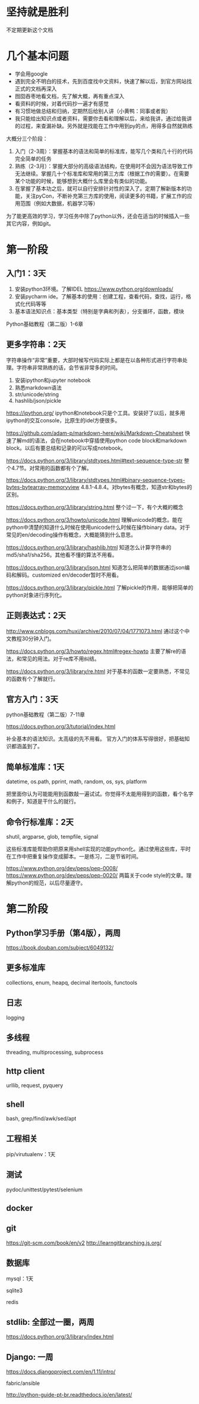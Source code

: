 坚持就是胜利
====

不定期更新这个文档

# 几个基本问题

- 学会用google
- 遇到完全不明白的技术，先到百度找中文资料，快速了解以后，到官方网站找正式的文档再深入
- 囫囵吞枣地看文档，先了解大概，再有重点深入
- 看资料的时候，对着代码抄一遍才有感觉
- 有习惯地做总结和归纳，定期然后给别人讲（小黄鸭：同事或者我）
- 我只能给出知识点或者资料，需要你去看和理解以后，来给我讲，通过给我讲的过程，来查漏补缺。另外就是找能在工作中用到py的点，用得多自然就熟练

大概分三个阶段：
1. 入门（2-3周）：掌握基本的语法和简单的标准库，能写几个类和几十行的代码完全简单的任务
2. 熟练（2-3月）：掌握大部分的高级语法结构，在使用时不会因为语法导致工作无法继续。掌握几十个标准库和常用的第三方库（根据工作的需要）。在需要某个功能的时候，能够想到大概什么库里会有类似的功能。
3. 在掌握了基本功之后，就可以自行安排针对性的深入了。定期了解新版本的功能，关注pyCon，不断补充第三方库的使用，阅读更多的书籍，扩展工作的应用范围（例如大数据，机器学习等）

为了能更高效的学习，学习任务中除了python以外，还会在适当的时候插入一些其它内容，例如git。

# 第一阶段

## 入门1：3天

1. 安装python3环境。了解IDEL
https://www.python.org/downloads/
2. 安装pycharm ide。了解基本的使用：创建工程，查看代码，查找，运行，格式化代码等等
3. 基本语法知识点：基本类型（特别是字典和列表），分支循环，函数，模块

Python基础教程（第二版）1-6章

## 更多字符串：2天

字符串操作“非常”重要，大部时候写代码实际上都是在以各种形式进行字符串处理。字符串非常熟练的话，会节省非常多的时间。

1. 安装ipython和jupyter notebook
2. 熟悉markdown语法
3. str/unicode/string
4. hashlib/json/pickle

https://ipython.org/
ipython和notebook只是个工具。安装好了以后，就多用ipython的交互console，比原生的idel方便很多。

https://github.com/adam-p/markdown-here/wiki/Markdown-Cheatsheet
快速了解md的语法，会在notebook中穿插使用python code block和markdown block。以后有要总结和记录的可以写成notebook。

https://docs.python.org/3/library/stdtypes.html#text-sequence-type-str
整个4.7节。对常用的函数都有个了解。

https://docs.python.org/3/library/stdtypes.html#binary-sequence-types-bytes-bytearray-memoryview
4.8.1-4.8.4。对bytes有概念，知道str和bytes的区别。

https://docs.python.org/3/library/string.html
整个过一下，有个大概的概念

https://docs.python.org/3/howto/unicode.html
理解unicode的概念。能在python中清楚的知道什么时候在使用unicode什么时候在操作binary data。对于常见的en/decoding操作有概念，大概能猜到什么意思。

https://docs.python.org/3/library/hashlib.html
知道怎么计算字符串的md5/sha1/sha256。其他看不懂的算法不用看。

https://docs.python.org/3/library/json.html
知道怎么把简单的数据通过json编码和解码。customized en/decoder暂时不用看。

https://docs.python.org/3/library/pickle.html
了解pickle的作用，能够把简单的python对象进行序列化。

## 正则表达式：2天

http://www.cnblogs.com/huxi/archive/2010/07/04/1771073.html
通过这个中文教程30分钟入门。

https://docs.python.org/3/howto/regex.html#regex-howto
主要了解re的语法，和常见的用法。对于re库不用纠结。

https://docs.python.org/3/library/re.html
对于基本的函数一定要熟悉，不常见的函数有个了解就行。

## 官方入门：3天

python基础教程（第二版）7-11章

https://docs.python.org/3/tutorial/index.html

补全基本的语法知识。太高级的先不用看。
官方入门的体系写得很好，把基础知识都涵盖到了。

## 简单标准库：1天

datetime, os.path, pprint, math, random, os, sys, platform

把里面你认为可能能用到函数敲一遍试试。你觉得不太能用得到的函数，看个名字和例子，知道是干什么的就行。

## 命令行标准库：2天

shutil, argparse, glob, tempfile, signal

这些标准库能帮助你把原来用shell实现的功能python化。通过使用这些库，平时在工作中把重复操作变成脚本。一是练习，二是节省时间。

https://www.python.org/dev/peps/pep-0008/
https://www.python.org/dev/peps/pep-0020/
两篇关于code style的文章。理解python的规范，以后尽量遵守。

# 第二阶段

## Python学习手册（第4版），两周

https://book.douban.com/subject/6049132/

## 更多标准库

collections, enum, heapq, decimal 
itertools, functools

## 日志

logging

## 多线程

threading, multiprocessing, subprocess

## http client

urllib, request, pyquery

## shell

bash, grep/find/awk/sed/apt

## 工程相关

pip/virutualenv：1天

## 测试

pydoc/unittest/pytest/selenium

## docker

## git

https://git-scm.com/book/en/v2
http://learngitbranching.js.org/

## 数据库

mysql：1天

sqlite3

redis


## stdlib: 全部过一圈，两周

https://docs.python.org/3/library/index.html

## Django: 一周

https://docs.djangoproject.com/en/1.11/intro/

fabric/ansible

http://python-guide-pt-br.readthedocs.io/en/latest/
